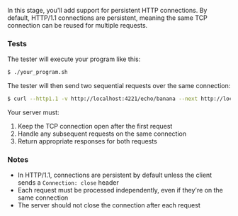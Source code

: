 In this stage, you'll add support for persistent HTTP connections. By default, HTTP/1.1 connections are persistent, meaning the same TCP connection can be reused for multiple requests.

### Tests

The tester will execute your program like this:
```bash
$ ./your_program.sh
```

The tester will then send two sequential requests over the same connection:
```bash
$ curl --http1.1 -v http://localhost:4221/echo/banana --next http://localhost:4221/user-agent -H "User-Agent: blueberry/apple-blueberry"
```

Your server must:
1. Keep the TCP connection open after the first request
2. Handle any subsequent requests on the same connection
3. Return appropriate responses for both requests

### Notes
- In HTTP/1.1, connections are persistent by default unless the client sends a `Connection: close` header
- Each request must be processed independently, even if they're on the same connection
- The server should not close the connection after each request